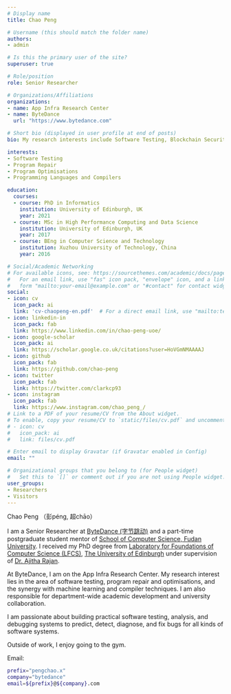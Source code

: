 ```yaml
---
# Display name
title: Chao Peng

# Username (this should match the folder name)
authors:
- admin

# Is this the primary user of the site?
superuser: true

# Role/position
role: Senior Researcher

# Organizations/Affiliations
organizations:
- name: App Infra Research Center
- name: ByteDance
  url: "https://www.bytedance.com"

# Short bio (displayed in user profile at end of posts)
bio: My research interests include Software Testing, Blockchain Security and Programming Languages.

interests:
- Software Testing
- Program Repair
- Program Optimisations
- Programming Languages and Compilers

education:
  courses:
  - course: PhD in Informatics
    institution: University of Edinburgh, UK
    year: 2021
  - course: MSc in High Performance Computing and Data Science
    institution: University of Edinburgh, UK
    year: 2017
  - course: BEng in Computer Science and Technology
    institution: Xuzhou University of Technology, China
    year: 2016

# Social/Academic Networking
# For available icons, see: https://sourcethemes.com/academic/docs/page-builder/#icons
#   For an email link, use "fas" icon pack, "envelope" icon, and a link in the
#   form "mailto:your-email@example.com" or "#contact" for contact widget.
social:
- icon: cv
  icon_pack: ai
  link: 'cv-chaopeng-en.pdf'  # For a direct email link, use "mailto:test@example.org".
- icon: linkedin-in
  icon_pack: fab
  link: https://www.linkedin.com/in/chao-peng-uoe/
- icon: google-scholar
  icon_pack: ai
  link: https://scholar.google.co.uk/citations?user=HoVGmNMAAAAJ
- icon: github
  icon_pack: fab
  link: https://github.com/chao-peng
- icon: twitter
  icon_pack: fab
  link: https://twitter.com/clarkcp93
- icon: instagram
  icon_pack: fab
  link: https://www.instagram.com/chao_peng_/
# Link to a PDF of your resume/CV from the About widget.
# To enable, copy your resume/CV to `static/files/cv.pdf` and uncomment the lines below.
# - icon: cv
#   icon_pack: ai
#   link: files/cv.pdf

# Enter email to display Gravatar (if Gravatar enabled in Config)
email: ""

# Organizational groups that you belong to (for People widget)
#   Set this to `[]` or comment out if you are not using People widget.
user_groups:
- Researchers
- Visitors
---
```


Chao Peng （彭péng, 超chāo）

I am a Senior Researcher at [ByteDance (字节跳动)](https://www.bytedance.com) and a part-time postgraduate student mentor of [School of Computer Science, Fudan University](https://cs.fudan.edu.cn).
I received my PhD degree from [Laboratory for Foundations of Computer Science (LFCS)](http://wcms.inf.ed.ac.uk/lfcs), [The University of Edinburgh](https://www.ed.ac.uk/) under supervision of [Dr. Ajitha Rajan](http://homepages.inf.ed.ac.uk/arajan).

At ByteDance, I am on the App Infra Research Center. My research interest lies in the area of software testing, program repair and optimisations, and the synergy with machine learning and compiler techniques. I am also responsible for department-wide academic development and university collaboration.

I am passionate about building practical software testing, analysis, and debugging systems to predict, detect, diagnose, and fix bugs for all kinds of software systems.


Outside of work, I enjoy going to the gym.


<!--
(Chao Peng （彭péng, 超chāo） is a PhD candidate at the [Laboratory for Foundations of Computer Science (LFCS)](http://wcms.inf.ed.ac.uk/lfcs), [School of Informatics](https://www.ed.ac.uk/informatics), [The University of Edinburgh](https://www.ed.ac.uk/). He holds an MSc in High Performance Computing with Data Science from the University of Edinburgh and a BEng in Computer Science and Technology from Xuzhou University of Technology. During his MSc, he was a member of Team EPCC for the International Supercomputing Conference Student Cluster Competition.)

(His research interest lies in the area of massively parallel architectures and programming. He is currently doing research in defining code coverage metrics for GPU programs and automated test case generation, reduction and execution. His supervisor is [Dr. Ajitha Rajan](http://homepages.inf.ed.ac.uk/arajan).)
-->

Email:
```bash
prefix="pengchao.x"
company="bytedance"
email=${prefix}@${company}.com
```
